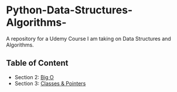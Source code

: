 # Python-Data-Structures-Algorithms-

A repository for a Udemy Course I am taking on Data Structures and Algorithms.

## Table of Content

- Section 2: [Big O](https://github.com/SalsaCodes22/Python-Data-Structures-Algorithms-/tree/e2f28f5b9af38bd8271130dde13693331b486af9/Section%202)
- Section 3: [Classes & Pointers](https://github.com/SalsaCodes22/Python-Data-Structures-Algorithms-/tree/0257923b19cd97ddc781dde44f5584fe0f0d6dd5/Section%203%20-%20Classes%20%26%20Pointers)
